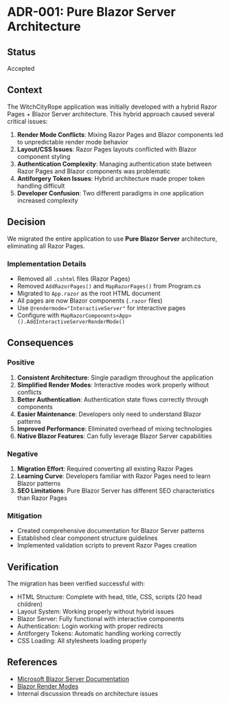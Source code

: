 # ADR-001: Pure Blazor Server Architecture

## Status
Accepted

## Context
The WitchCityRope application was initially developed with a hybrid Razor Pages + Blazor Server architecture. This hybrid approach caused several critical issues:

1. **Render Mode Conflicts**: Mixing Razor Pages and Blazor components led to unpredictable render mode behavior
2. **Layout/CSS Issues**: Razor Pages layouts conflicted with Blazor component styling
3. **Authentication Complexity**: Managing authentication state between Razor Pages and Blazor components was problematic
4. **Antiforgery Token Issues**: Hybrid architecture made proper token handling difficult
5. **Developer Confusion**: Two different paradigms in one application increased complexity

## Decision
We migrated the entire application to use **Pure Blazor Server** architecture, eliminating all Razor Pages.

### Implementation Details
- Removed all `.cshtml` files (Razor Pages)
- Removed `AddRazorPages()` and `MapRazorPages()` from Program.cs
- Migrated to `App.razor` as the root HTML document
- All pages are now Blazor components (`.razor` files)
- Use `@rendermode="InteractiveServer"` for interactive pages
- Configure with `MapRazorComponents<App>().AddInteractiveServerRenderMode()`

## Consequences

### Positive
1. **Consistent Architecture**: Single paradigm throughout the application
2. **Simplified Render Modes**: Interactive modes work properly without conflicts
3. **Better Authentication**: Authentication state flows correctly through components
4. **Easier Maintenance**: Developers only need to understand Blazor patterns
5. **Improved Performance**: Eliminated overhead of mixing technologies
6. **Native Blazor Features**: Can fully leverage Blazor Server capabilities

### Negative
1. **Migration Effort**: Required converting all existing Razor Pages
2. **Learning Curve**: Developers familiar with Razor Pages need to learn Blazor patterns
3. **SEO Limitations**: Pure Blazor Server has different SEO characteristics than Razor Pages

### Mitigation
- Created comprehensive documentation for Blazor Server patterns
- Established clear component structure guidelines
- Implemented validation scripts to prevent Razor Pages creation

## Verification
The migration has been verified successful with:
- HTML Structure: Complete with head, title, CSS, scripts (20 head children)
- Layout System: Working properly without hybrid issues
- Blazor Server: Fully functional with interactive components
- Authentication: Login working with proper redirects
- Antiforgery Tokens: Automatic handling working correctly
- CSS Loading: All stylesheets loading properly

## References
- [Microsoft Blazor Server Documentation](https://docs.microsoft.com/blazor)
- [Blazor Render Modes](https://docs.microsoft.com/aspnet/core/blazor/components/render-modes)
- Internal discussion threads on architecture issues